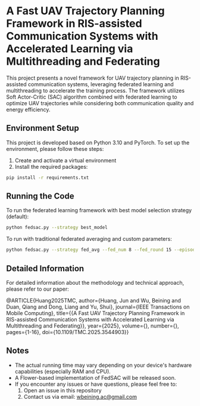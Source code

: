 # A Fast UAV Trajectory Planning Framework in RIS-assisted Communication Systems with Accelerated Learning via Multithreading and Federating

This project presents a novel framework for UAV trajectory planning in RIS-assisted communication systems, leveraging federated learning and multithreading to accelerate the training process. The framework utilizes Soft Actor-Critic (SAC) algorithm combined with federated learning to optimize UAV trajectories while considering both communication quality and energy efficiency.

## Environment Setup

This project is developed based on Python 3.10 and PyTorch. To set up the environment, please follow these steps:

1. Create and activate a virtual environment
2. Install the required packages:

```bash
pip install -r requirements.txt
```

## Running the Code

To run the federated learning framework with best model selection strategy (default):
```bash
python fedsac.py --strategy best_model
```

To run with traditional federated averaging and custom parameters:
```bash
python fedsac.py --strategy fed_avg --fed_num 8 --fed_round 15 --episode 30
```

## Detailed Information

For detailed information about the methodology and technical approach, please refer to our paper:

@ARTICLE{Huang2025TMC,
  author={Huang, Jun and Wu, Beining and Duan, Qiang and Dong, Liang and Yu, Shui},
  journal={IEEE Transactions on Mobile Computing}, 
  title={{A Fast UAV Trajectory Planning Framework in RIS-assisted Communication Systems with Accelerated Learning via Multithreading and Federating}}, 
  year={2025},
  volume={},
  number={},
  pages={1-16},
  doi={10.1109/TMC.2025.3544903}}

## Notes

- The actual running time may vary depending on your device's hardware capabilities (especially RAM and CPU).
- A Flower-based implementation of FedSAC will be released soon.
- If you encounter any issues or have questions, please feel free to:
  1. Open an issue in this repository
  2. Contact us via email: wbeining.ac@gmail.com
